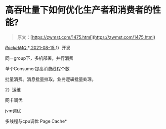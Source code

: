 <!--yml
category: 未分类
date: 0001-01-01 00:00:00
--->

# 高吞吐量下如何优化生产者和消费者的性能?

> 原文：[https://zwmst.com/1475.html](https://zwmst.com/1475.html)

   [ *RocketMQ* ](https://zwmst.com/rocketmq)*[ <time datetime="2021-08-15T11:37:33+08:00"> 2021-08-15 </time> ](https://zwmst.com/1475.html)  1）开发

同一group下，多机部署，并行消费

单个Consumer提高消费线程个数

批量消费。消息批量拉取，业务逻辑批量处理。

2）运维

网卡调优

jvm调优

多线程与cpu调优 Page Cache*
